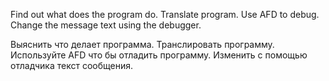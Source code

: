 Find out what does the program do. Translate program. Use AFD to debug. Сhange the message text using the debugger.

Выяснить что делает программа. Транслировать программу. Используйте AFD что бы отладить программу. Изменить с помощью отладчика текст сообщения.
